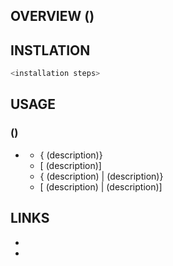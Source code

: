 ## OVERVIEW (<subcategory>)

<description>

## INSTLATION

```bash
<installation steps>
```

## USAGE

### <command> (<description>)

- **<tools>**
  - {<required> (description)}
  - [<optional> (description)]
  - {<req1> (description) | <req2> (description)}
  - [<opt1> (description) | <opt> (description)]

## LINKS

- <tool1>
- <tool2>